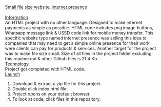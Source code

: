 <ins>Small file size website_internet presence</ins><br><br>
<ins>Information</ins><br>
An HTML project with no other language. Designed to make internet payments as simple as possible. HTML code includes png image buttons, Whatsapp message link & USSD code link for mobile money transfer. This specific website type named internet presence was selling this idea to companies that may need to get a simple online presence for their work were clients can pay for products & services. Another target for the project was to make file size small. Size of all files in the project folder excluding this readme.md & other Github files is 21.4 Kb.<br>
<ins>Technology</ins><br>
Project got completed  with HTML code.<br>
<ins>Launch</ins><br>
1. Download & extract a zip file for this project.
2. Double click index.html file.
3. Project opens on your default browser. 
4. To look at code, click files in this repository.

